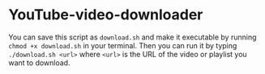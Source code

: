 # YouTube-video-downloader

You can save this script as `download.sh` and make it executable by running `chmod +x download.sh` in your terminal. Then you can run it by typing `./download.sh <url>` where `<url>` is the URL of the video or playlist you want to download. 
